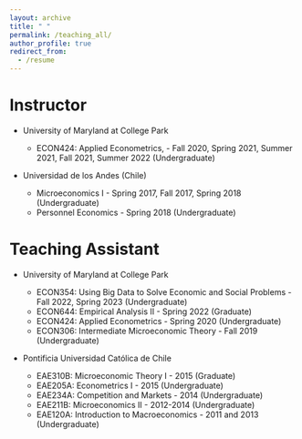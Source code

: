 ```yaml
---
layout: archive
title: " "
permalink: /teaching_all/
author_profile: true
redirect_from:
  - /resume
---
```



Instructor
======
* University of Maryland at College Park
  * ECON424: Applied Econometrics, - Fall 2020, Spring 2021, Summer 2021, Fall 2021, Summer 2022 (Undergraduate)


* Universidad de los Andes (Chile)
  * Microeconomics I - Spring 2017, Fall 2017,  Spring 2018 (Undergraduate)
  * Personnel Economics -  Spring 2018 (Undergraduate)

Teaching Assistant
======
* University of Maryland at College Park
  * ECON354: Using Big Data to Solve Economic and Social Problems - Fall 2022, Spring 2023  (Undergraduate)
  * ECON644: Empirical Analysis II - Spring 2022 (Graduate)
  * ECON424: Applied Econometrics - Spring 2020 (Undergraduate)
  * ECON306: Intermediate Microeconomic Theory - Fall 2019 (Undergraduate)


* Pontificia Universidad Católica de Chile
  * EAE310B: Microeconomic Theory I - 2015 (Graduate)
  * EAE205A: Econometrics I - 2015 (Undergraduate)
  * EAE234A: Competition and Markets - 2014 (Undergraduate)
  * EAE211B: Microeconomics II - 2012-2014 (Undergraduate)
  * EAE120A: Introduction to Macroeconomics - 2011 and 2013 (Undergraduate)